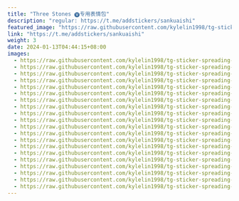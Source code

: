 ```yaml
---
title: "Three Stones 🅥专用表情包"
description: "regular: https://t.me/addstickers/sankuaishi"
featured_image: "https://raw.githubusercontent.com/kylelin1998/tg-sticker-spreading-worldwide-images/main/img/99a9b9cf-6678-494e-8dc5-210b9ece0fc3.jpg"
link: "https://t.me/addstickers/sankuaishi"
weight: 3
date: 2024-01-13T04:44:15+08:00
images:
  - https://raw.githubusercontent.com/kylelin1998/tg-sticker-spreading-worldwide-images/main/img/99a9b9cf-6678-494e-8dc5-210b9ece0fc3.jpg
  - https://raw.githubusercontent.com/kylelin1998/tg-sticker-spreading-worldwide-images/main/img/5d4b756c-282f-4e3d-82fd-855e98a45aa6.jpg
  - https://raw.githubusercontent.com/kylelin1998/tg-sticker-spreading-worldwide-images/main/img/5840a9f0-e9df-48b2-b905-ca8b4e938ec2.jpg
  - https://raw.githubusercontent.com/kylelin1998/tg-sticker-spreading-worldwide-images/main/img/ccb47603-1ad1-4c7e-8140-688fc9358b96.jpg
  - https://raw.githubusercontent.com/kylelin1998/tg-sticker-spreading-worldwide-images/main/img/8482b572-6205-47cc-a8af-30135edffd72.jpg
  - https://raw.githubusercontent.com/kylelin1998/tg-sticker-spreading-worldwide-images/main/img/9ddb781a-2f90-41d6-ad72-12e32232554a.jpg
  - https://raw.githubusercontent.com/kylelin1998/tg-sticker-spreading-worldwide-images/main/img/7e026413-f116-4490-b08d-ef7801deeaaa.jpg
  - https://raw.githubusercontent.com/kylelin1998/tg-sticker-spreading-worldwide-images/main/img/b7217b27-68a9-4236-bcfb-d76292a76c89.jpg
  - https://raw.githubusercontent.com/kylelin1998/tg-sticker-spreading-worldwide-images/main/img/3bdb918d-adfe-47d8-b005-aa56926db0d1.jpg
  - https://raw.githubusercontent.com/kylelin1998/tg-sticker-spreading-worldwide-images/main/img/10c5dd42-5829-4e6c-8c62-4c0d558c760e.jpg
  - https://raw.githubusercontent.com/kylelin1998/tg-sticker-spreading-worldwide-images/main/img/a925a82c-972e-4ae0-886a-76c681416e0f.jpg
  - https://raw.githubusercontent.com/kylelin1998/tg-sticker-spreading-worldwide-images/main/img/462da4c5-bf1f-4f1d-9f0b-13fd301e2b50.jpg
  - https://raw.githubusercontent.com/kylelin1998/tg-sticker-spreading-worldwide-images/main/img/fc5cf5ae-09b6-4616-a0c4-d5173d84b07a.jpg
  - https://raw.githubusercontent.com/kylelin1998/tg-sticker-spreading-worldwide-images/main/img/d5334aba-e17a-4968-b421-a03625d1014e.jpg
  - https://raw.githubusercontent.com/kylelin1998/tg-sticker-spreading-worldwide-images/main/img/f83b4101-a6f2-4491-847f-0c84749b5e95.jpg
  - https://raw.githubusercontent.com/kylelin1998/tg-sticker-spreading-worldwide-images/main/img/6157d1b8-9389-4955-89aa-22a7cc265a1f.jpg
  - https://raw.githubusercontent.com/kylelin1998/tg-sticker-spreading-worldwide-images/main/img/433818df-fe6d-4f60-b6a8-d34765ef7c16.jpg
  - https://raw.githubusercontent.com/kylelin1998/tg-sticker-spreading-worldwide-images/main/img/c7016b79-0af4-449a-afc9-05d9d44c5d47.jpg
  - https://raw.githubusercontent.com/kylelin1998/tg-sticker-spreading-worldwide-images/main/img/93995e09-fc1f-439e-90c5-109898b44eca.jpg
  - https://raw.githubusercontent.com/kylelin1998/tg-sticker-spreading-worldwide-images/main/img/d074db16-c55a-4d55-8b48-bc5064266571.jpg
---
```

